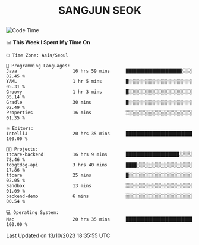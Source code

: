 <h1>
 <p align="center">
   SANGJUN SEOK
 </p>
</h1>

<!--START_SECTION:waka-->
![Code Time](http://img.shields.io/badge/Code%20Time-2%2C879%20hrs-blue)

📊 **This Week I Spent My Time On** 

```text
🕑︎ Time Zone: Asia/Seoul

💬 Programming Languages: 
Java                     16 hrs 59 mins      █████████████████████░░░░   82.45 % 
YAML                     1 hr 5 mins         █░░░░░░░░░░░░░░░░░░░░░░░░   05.31 % 
Groovy                   1 hr 3 mins         █░░░░░░░░░░░░░░░░░░░░░░░░   05.14 % 
Gradle                   30 mins             █░░░░░░░░░░░░░░░░░░░░░░░░   02.49 % 
Properties               16 mins             ░░░░░░░░░░░░░░░░░░░░░░░░░   01.35 % 

🔥 Editors: 
IntelliJ                 20 hrs 35 mins      █████████████████████████   100.00 % 

🐱‍💻 Projects: 
ttcare-backend           16 hrs 9 mins       ████████████████████░░░░░   78.46 % 
tdogtdog-api             3 hrs 40 mins       ████░░░░░░░░░░░░░░░░░░░░░   17.86 % 
ttcare                   25 mins             █░░░░░░░░░░░░░░░░░░░░░░░░   02.05 % 
Sandbox                  13 mins             ░░░░░░░░░░░░░░░░░░░░░░░░░   01.09 % 
backend-demo             6 mins              ░░░░░░░░░░░░░░░░░░░░░░░░░   00.54 % 

💻 Operating System: 
Mac                      20 hrs 35 mins      █████████████████████████   100.00 % 
```


 Last Updated on 13/10/2023 18:35:55 UTC
<!--END_SECTION:waka-->
